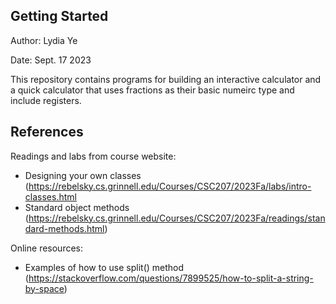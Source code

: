 ## Getting Started

Author: Lydia Ye

Date: Sept. 17 2023

This repository contains programs for building an interactive calculator and 
a quick calculator that uses fractions as their basic numeirc type and include registers.


## References

Readings and labs from course website:

- Designing your own classes (https://rebelsky.cs.grinnell.edu/Courses/CSC207/2023Fa/labs/intro-classes.html
- Standard object methods (https://rebelsky.cs.grinnell.edu/Courses/CSC207/2023Fa/readings/standard-methods.html)

Online resources:

- Examples of how to use split() method (https://stackoverflow.com/questions/7899525/how-to-split-a-string-by-space)
